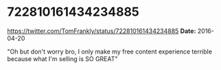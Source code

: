 # 722810161434234885
https://twitter.com/TomFrankly/status/722810161434234885
**Date:** 2016-04-20

"Oh but don't worry bro, I only make my free content experience terrible because what I'm selling is SO GREAT"
